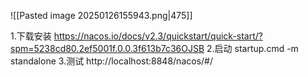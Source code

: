 ![[Pasted image 20250126155943.png|475]]

1.下载安装
	https://nacos.io/docs/v2.3/quickstart/quick-start/?spm=5238cd80.2ef5001f.0.0.3f613b7c36OJSB
2.启动
  startup.cmd -m standalone
3.测试
http://localhost:8848/nacos/#/